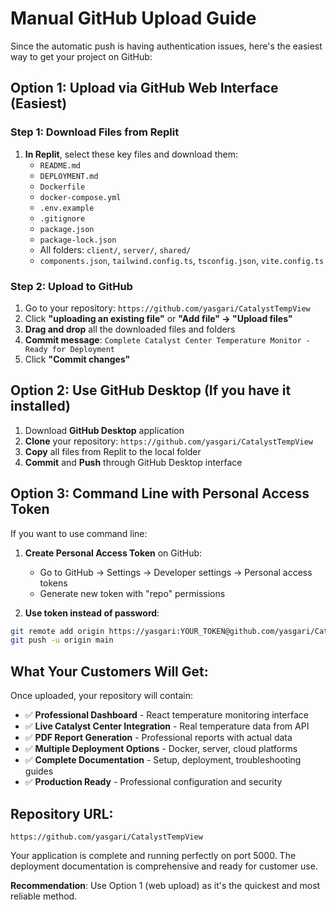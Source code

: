 # Manual GitHub Upload Guide

Since the automatic push is having authentication issues, here's the easiest way to get your project on GitHub:

## Option 1: Upload via GitHub Web Interface (Easiest)

### Step 1: Download Files from Replit
1. **In Replit**, select these key files and download them:
   - `README.md`
   - `DEPLOYMENT.md`  
   - `Dockerfile`
   - `docker-compose.yml`
   - `.env.example`
   - `.gitignore`
   - `package.json`
   - `package-lock.json`
   - All folders: `client/`, `server/`, `shared/`
   - `components.json`, `tailwind.config.ts`, `tsconfig.json`, `vite.config.ts`

### Step 2: Upload to GitHub
1. Go to your repository: `https://github.com/yasgari/CatalystTempView`
2. Click **"uploading an existing file"** or **"Add file" → "Upload files"**
3. **Drag and drop** all the downloaded files and folders
4. **Commit message**: `Complete Catalyst Center Temperature Monitor - Ready for Deployment`
5. Click **"Commit changes"**

## Option 2: Use GitHub Desktop (If you have it installed)
1. Download **GitHub Desktop** application
2. **Clone** your repository: `https://github.com/yasgari/CatalystTempView`
3. **Copy** all files from Replit to the local folder
4. **Commit** and **Push** through GitHub Desktop interface

## Option 3: Command Line with Personal Access Token
If you want to use command line:

1. **Create Personal Access Token** on GitHub:
   - Go to GitHub → Settings → Developer settings → Personal access tokens
   - Generate new token with "repo" permissions
   
2. **Use token instead of password**:
```bash
git remote add origin https://yasgari:YOUR_TOKEN@github.com/yasgari/CatalystTempView.git
git push -u origin main
```

## What Your Customers Will Get:

Once uploaded, your repository will contain:
- ✅ **Professional Dashboard** - React temperature monitoring interface
- ✅ **Live Catalyst Center Integration** - Real temperature data from API
- ✅ **PDF Report Generation** - Professional reports with actual data
- ✅ **Multiple Deployment Options** - Docker, server, cloud platforms
- ✅ **Complete Documentation** - Setup, deployment, troubleshooting guides
- ✅ **Production Ready** - Professional configuration and security

## Repository URL:
`https://github.com/yasgari/CatalystTempView`

Your application is complete and running perfectly on port 5000. The deployment documentation is comprehensive and ready for customer use.

**Recommendation**: Use Option 1 (web upload) as it's the quickest and most reliable method.
